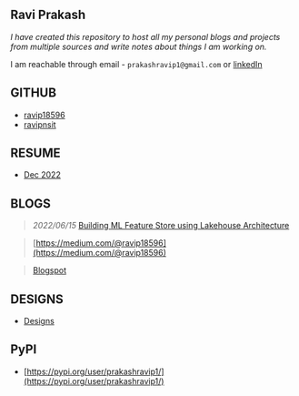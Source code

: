 ## Ravi Prakash

_I have created this repository to host all my personal blogs and projects from multiple sources and write notes about
things I am working on._

I am reachable through email - `prakashravip1@gmail.com` or [linkedIn](https://www.linkedin.com/in/ravi-prakash-270997/)

<!-- _I hope that this repository will help me share with the world, the things I am working on or interested about._ -->

GITHUB
------

- [ravip18596](https://github.com/ravip18596)
- [ravipnsit](https://github.com/ravipnsit)

RESUME
------
- [Dec 2022](Resume/RaviPrakashResumeDec2022.pdf)

BLOGS
-----

> *2022/06/15* [Building ML Feature Store using Lakehouse Architecture](Infrastructure/DeltaLake/b202206_01.md)

> [https://medium.com/@ravip18596](https://medium.com/@ravip18596)

> [Blogspot](https://ravip18596.blogspot.com/)

DESIGNS
-------

- [Designs](Designs/index.md)

PyPI
----

- [https://pypi.org/user/prakashravip1/](https://pypi.org/user/prakashravip1/)


<!-- TOPICS
------
Collections of all blogs in topics for faster access

| Subject| Description|
|---|----|
| [AI](AI/index.md)  | NLP, Deep Learning, Machine Learning|
| [Backend Development](BackendDev/index.md)  | My experiences in backend development|
| [Infrastructure](Infrastructure/index.md)  | SQL, NoSQL (columnar, key-value, document store, time-series databases), Workflow management, Middlewares| -->